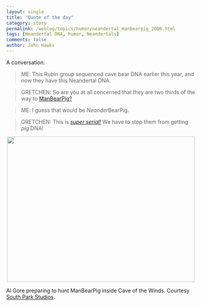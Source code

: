 ```yaml
---
layout: single 
title: "Quote of the day" 
category: story
permalink: /weblog/topics/humor/neandertal_manbearpig_2006.html
tags: [Neandertal DNA, humor, Neandertals] 
comments: false 
author: John Hawks 
---
```



<p>
A conversation: 
</p>

<blockquote>ME: This Rubin group sequenced cave bear DNA earlier this year, and now they have this Neandertal DNA.</blockquote>

<blockquote>GRETCHEN: So are you at all concerned that they are two thirds of the way to <a href="http://en.wikipedia.org/wiki/Manbearpig">ManBearPig?</a></blockquote>

<blockquote>ME: I guess that would be <i>Neander</i>BearPig.</blockquote>

<blockquote>GRETCHEN: This is <a href="http://johnhawks.net/weblog/topics/humor/gore_is_vulcan_2006.html"><i>super serial!</i></a> We have to stop them from getting <i>pig</i> DNA!</blockquote>

<div style="text-align:center;">
<img src="/graphics/manbearpig.jpg" width="500" height="387" />
</div>

<p class="caption">Al Gore preparing to hunt ManBearPig inside Cave of the Winds. Courtesy <a href="http://www.southparkstudios.com">South Park Studios</a>.</blockquote>

